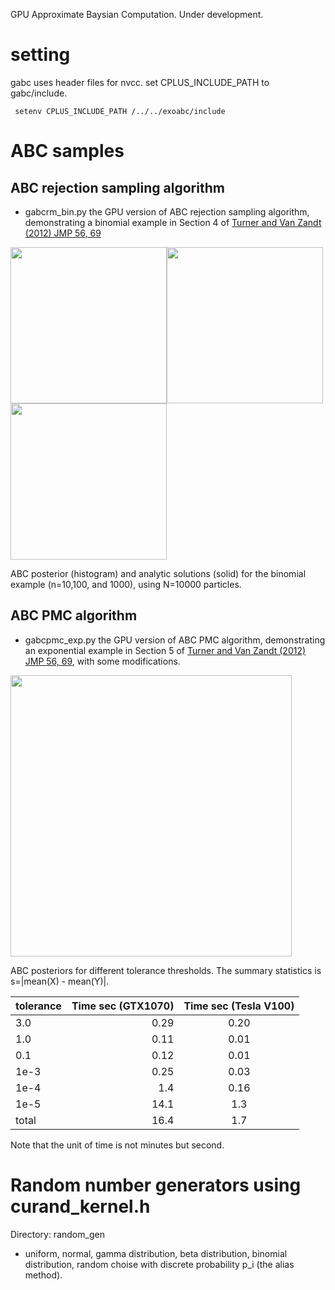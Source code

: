 GPU Approximate Baysian Computation. Under development.

# setting

gabc uses header files for nvcc. set CPLUS_INCLUDE_PATH to gabc/include.

```
 setenv CPLUS_INCLUDE_PATH /../../exoabc/include

```



# ABC samples

## ABC rejection sampling algorithm

- gabcrm_bin.py the GPU version of ABC rejection sampling algorithm, demonstrating a binomial example in Section 4 of [Turner and Van Zandt (2012) JMP 56, 69](https://www.sciencedirect.com/science/article/abs/pii/S0022249612000272?via%3Dihub)

<img src="https://github.com/HajimeKawahara/gabc/blob/master/documents/fig/abcrm10.png" Titie="explanation" Width=250px><img src="https://github.com/HajimeKawahara/gabc/blob/master/documents/fig/abcrm100.png" Titie="explanation" Width=250px><img src="https://github.com/HajimeKawahara/gabc/blob/master/documents/fig/abcrm1000.png" Titie="explanation" Width=250px>

ABC posterior (histogram) and analytic solutions (solid) for the binomial example (n=10,100, and 1000), using N=10000 particles.

## ABC PMC algorithm

- gabcpmc_exp.py the GPU version of ABC PMC algorithm, demonstrating an exponential example in Section 5 of [Turner and Van Zandt (2012) JMP 56, 69](https://www.sciencedirect.com/science/article/abs/pii/S0022249612000272?via%3Dihub), with some modifications.

<img src="https://github.com/HajimeKawahara/gabc/blob/master/documents/fig/pmc_exp_hh.png" Titie="explanation" Width=450px>

ABC posteriors for different tolerance thresholds. The summary statistics is s=|mean(X) - mean(Y)|.

| tolerance | Time sec (GTX1070) | Time sec (Tesla V100) |
|:----------|-----------:|:------------:|
| 3.0  | 0.29 | 0.20 |
| 1.0  | 0.11 | 0.01 |
| 0.1  | 0.12 | 0.01 |
| 1e-3 | 0.25 | 0.03 |
| 1e-4 | 1.4  | 0.16 |
| 1e-5 | 14.1 | 1.3 |
| total| 16.4 | 1.7 |

Note that the unit of time is not minutes but second.

# Random number generators using curand_kernel.h

Directory: random_gen

- uniform, normal, gamma distribution, beta distribution, binomial distribution, random choise with discrete probability p_i (the alias method).

